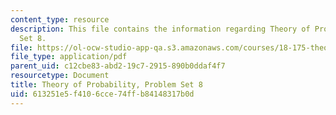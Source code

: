 ```yaml
---
content_type: resource
description: This file contains the information regarding Theory of Probability, Problem
  Set 8.
file: https://ol-ocw-studio-app-qa.s3.amazonaws.com/courses/18-175-theory-of-probability-spring-2014/613251e5f4106cce74ffb84148317b0d_MIT18_175S14_ProblemSet8.pdf
file_type: application/pdf
parent_uid: c12cbe83-abd2-19c7-2915-890b0ddaf4f7
resourcetype: Document
title: Theory of Probability, Problem Set 8
uid: 613251e5-f410-6cce-74ff-b84148317b0d
---
```

